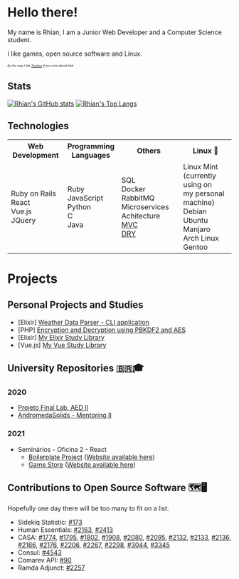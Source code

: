 <!--
So you've come to the bleak land of the README source code...
I am sorry, I've succumbed to the treacherous power of HTML in markdown... There is no way back now...
-->

# Hello there!

My name is Rhian, I am a Junior Web Developer and a Computer Science student.

I like games, open source software and Linux.

<!--
  Other images :)
  https://media1.tenor.com/images/50ead60764442fd6304067bac5377027/tenor.gif
-->
<sub><sup><sub><sup>_By the way I like [Touhou](https://i1.kym-cdn.com/photos/images/newsfeed/000/333/537/b27.png) if you care about that_</sup></sub></sup></sub>

## Stats
[![Rhian's GitHub stats](https://github-readme-stats.vercel.app/api?username=rhian-cs&show_icons=true&theme=tokyonight&line_height=24.99)](https://github.com/anuraghazra/github-readme-stats)
[![Rhian's Top Langs](https://github-readme-stats.vercel.app/api/top-langs/?username=rhian-cs&layout=compact&theme=tokyonight&langs_count=8&exclude_repo=AndromedaSolids)](https://github.com/anuraghazra/github-readme-stats)

## Technologies

<table>
<th>Web Development</th>
<th>Programming<br>Languages</th>
<th>Others</th>
<th>Linux 💛</th>
<tr>
  <td>
      Ruby on Rails<br>
      React<br>
      Vue.js<br>
      JQuery<br>
  </td>
  <td>
      Ruby<br>
      JavaScript<br>
      Python<br>
      C<br>
      Java<br>
  </td>
  <td>
    SQL<br>
    Docker<br>
    RabbitMQ<br>
    Microservices Achitecture<br>
    <a href="https://en.wikipedia.org/wiki/Model%E2%80%93view%E2%80%93controller">MVC</a><br>
    <a href="https://en.wikipedia.org/wiki/Don't_repeat_yourself">DRY</a><br>
  </td>
  <td>
    Linux Mint (currently using on<br>
    my personal machine)<br>
    Debian<br>
    Ubuntu<br>
    Manjaro<br>
    Arch Linux<br>
    Gentoo<br>
  </td>
</tr>
<table>

# Projects
  
## Personal Projects and Studies
  * [Elixir] [Weather Data Parser - CLI application](https://github.com/rhian-cs/elixir-weather-parser)
  * [PHP] [Encryption and Decryption using PBKDF2 and AES](https://github.com/rhian-cs/crypto-challenge-php-pbkdf2)
  * [Elixir] [My Elixir Study Library](https://github.com/rhian-cs/elixir-studies)
  * [Vue.js] [My Vue Study Library](https://github.com/rhian-cs/vue-udemy-studies)

## University Repositories 🇧🇷🎓
### 2020
  * [Projeto Final Lab. AED II](https://github.com/rhian-cs/Projeto_final_LAEDII)
  * [AndromedaSolids - Mentoring II](https://github.com/rhian-cs/AndromedaSolids)

### 2021
  * Seminários - Oficina 2 - React
    * [Boilerplate Project](https://github.com/rhian-cs/seminarios-2021-oficina-2-boilerplate) ([Website available here](https://rhian-cs.github.io/puc-2021-1-seminarios-3-oficina-2-boilerplate-project/public/index.html))
    * [Game Store](https://github.com/rhian-cs/seminarios-2021-oficina-2-game-store) ([Website available here](https://rhian-cs.github.io/seminarios-2021-oficina-2-game-store/))

## Contributions to Open Source Software 🗺️🖥️
Hopefully one day there will be too many to fit on a list.
  * Sidekiq Statistic: [#173](https://github.com/davydovanton/sidekiq-statistic/pull/173)
  * Human Essentials:
  [#2163](https://github.com/rubyforgood/human-essentials/pull/2163),
  [#2413](https://github.com/rubyforgood/human-essentials/pull/2413)
  * CASA:
  [#1774](https://github.com/rubyforgood/casa/pull/1774),
  [#1795](https://github.com/rubyforgood/casa/pull/1795),
  [#1802](https://github.com/rubyforgood/casa/pull/1802),
  [#1908](https://github.com/rubyforgood/casa/pull/1908),
  [#2080](https://github.com/rubyforgood/casa/pull/2080),
  [#2095](https://github.com/rubyforgood/casa/pull/2095),
  [#2132](https://github.com/rubyforgood/casa/pull/2132),
  [#2133](https://github.com/rubyforgood/casa/pull/2133),
  [#2136](https://github.com/rubyforgood/casa/pull/2136),
  [#2166](https://github.com/rubyforgood/casa/pull/2166),
  [#2176](https://github.com/rubyforgood/casa/pull/2176),
  [#2206](https://github.com/rubyforgood/casa/pull/2206),
  [#2267](https://github.com/rubyforgood/casa/pull/2267),
  [#2298](https://github.com/rubyforgood/casa/pull/2298),
  [#3044](https://github.com/rubyforgood/casa/pull/3044),
  [#3345](https://github.com/rubyforgood/casa/pull/3345)
  * Consul: [#4543](https://github.com/consul/consul/pull/4543)
  * Comarev API: [#90](https://github.com/comarev/comarev/pull/90)
  * Ramda Adjunct: [#2257](https://github.com/char0n/ramda-adjunct/pull/2257)
